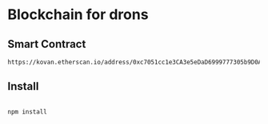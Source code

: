 # Blockchain for drons #

## Smart Contract ##

~~~
https://kovan.etherscan.io/address/0xc7051cc1e3CA3e5eDaD6999777305b9D0A3A6bA1
~~~

## Install ###

~~~

npm install

~~~
